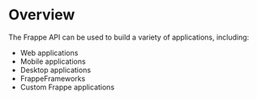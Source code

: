 # Overview

The Frappe API can be used to build a variety of applications, including:

- Web applications
- Mobile applications
- Desktop applications
- FrappeFrameworks
- Custom Frappe applications
